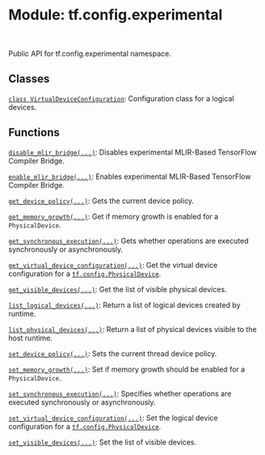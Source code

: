 <div itemscope itemtype="http://developers.google.com/ReferenceObject">
<meta itemprop="name" content="tf.config.experimental" />
<meta itemprop="path" content="Stable" />
</div>

# Module: tf.config.experimental


<table class="tfo-notebook-buttons tfo-api" align="left">
</table>



Public API for tf.config.experimental namespace.



## Classes

[`class VirtualDeviceConfiguration`](../../tf/config/LogicalDeviceConfiguration.md): Configuration class for a logical devices.

## Functions

[`disable_mlir_bridge(...)`](../../tf/config/experimental/disable_mlir_bridge.md): Disables experimental MLIR-Based TensorFlow Compiler Bridge.

[`enable_mlir_bridge(...)`](../../tf/config/experimental/enable_mlir_bridge.md): Enables experimental MLIR-Based TensorFlow Compiler Bridge.

[`get_device_policy(...)`](../../tf/config/experimental/get_device_policy.md): Gets the current device policy.

[`get_memory_growth(...)`](../../tf/config/experimental/get_memory_growth.md): Get if memory growth is enabled for a `PhysicalDevice`.

[`get_synchronous_execution(...)`](../../tf/config/experimental/get_synchronous_execution.md): Gets whether operations are executed synchronously or asynchronously.

[`get_virtual_device_configuration(...)`](../../tf/config/get_logical_device_configuration.md): Get the virtual device configuration for a <a href="../../tf/config/PhysicalDevice.md"><code>tf.config.PhysicalDevice</code></a>.

[`get_visible_devices(...)`](../../tf/config/get_visible_devices.md): Get the list of visible physical devices.

[`list_logical_devices(...)`](../../tf/config/list_logical_devices.md): Return a list of logical devices created by runtime.

[`list_physical_devices(...)`](../../tf/config/list_physical_devices.md): Return a list of physical devices visible to the host runtime.

[`set_device_policy(...)`](../../tf/config/experimental/set_device_policy.md): Sets the current thread device policy.

[`set_memory_growth(...)`](../../tf/config/experimental/set_memory_growth.md): Set if memory growth should be enabled for a `PhysicalDevice`.

[`set_synchronous_execution(...)`](../../tf/config/experimental/set_synchronous_execution.md): Specifies whether operations are executed synchronously or asynchronously.

[`set_virtual_device_configuration(...)`](../../tf/config/set_logical_device_configuration.md): Set the logical device configuration for a <a href="../../tf/config/PhysicalDevice.md"><code>tf.config.PhysicalDevice</code></a>.

[`set_visible_devices(...)`](../../tf/config/set_visible_devices.md): Set the list of visible devices.



